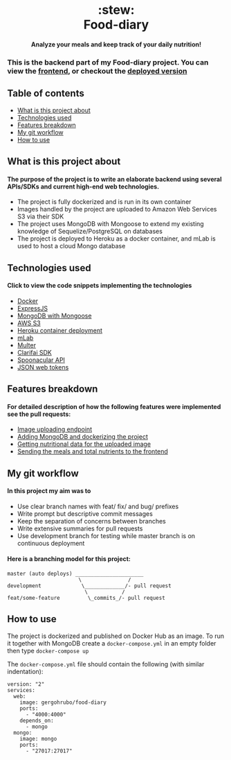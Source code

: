 <h1 align="center">
  <b>:stew:</b><br>
  <b>Food-diary</b><br>
</h1>

<h4 align="center">Analyze your meals and keep track of your daily nutrition!</h4>

### This is the backend part of my Food-diary project. You can view the [frontend](https://github.com/gergohrubo/food-footprint-client), or checkout the [deployed version](https://food-app-gh.netlify.com/)

## Table of contents

* [What is this project about](#what-is-this-project-about)
* [Technologies used](#technologies-used)
* [Features breakdown](#features-breakdown)
* [My git workflow](#my-git-workflow)
* [How to use](#how-to-use)

## What is this project about

#### The purpose of the project is to write an elaborate backend using several APIs/SDKs and current high-end web technologies.

* The project is fully dockerized and is run in its own container
* Images handled by the project are uploaded to Amazon Web Services S3 via their SDK
* The project uses MongoDB with Mongoose to extend my existing knowledge of Sequelize/PostgreSQL on databases
* The project is deployed to Heroku as a docker container, and mLab is used to host a cloud Mongo database

## Technologies used

#### Click to view the code snippets implementing the technologies

* [Docker](https://github.com/gergohrubo/food-footprint-server/blob/master/Dockerfile)
* [ExpressJS](https://github.com/gergohrubo/food-footprint-server/blob/master/index.js)
* [MongoDB with Mongoose](https://github.com/gergohrubo/food-footprint-server/blob/master/db.js)
* [AWS S3](https://github.com/gergohrubo/food-footprint-server/blob/master/apis/aws.js)
* [Heroku container deployment](https://github.com/gergohrubo/food-footprint-server/blob/master/heroku.yml)
* [mLab](https://github.com/gergohrubo/food-footprint-server/blob/master/heroku.yml)
* [Multer](https://github.com/gergohrubo/food-footprint-server/tree/master/nutrition)
* [Clarifai SDK](https://github.com/gergohrubo/food-footprint-server/blob/master/apis/clarifai.js)
* [Spoonacular API](https://github.com/gergohrubo/food-footprint-server/blob/master/apis/spoonacular.js)
* [JSON web tokens](https://github.com/gergohrubo/food-footprint-server/tree/master/auth)

## Features breakdown

#### For detailed description of how the following features were implemented see the pull requests:

* [Image uploading endpoint](https://github.com/gergohrubo/food-footprint-server/pull/1)
* [Adding MongoDB and dockerizing the project](https://github.com/gergohrubo/food-footprint-server/pull/4)
* [Getting nutritional data for the uploaded image](https://github.com/gergohrubo/food-footprint-server/pull/5)
* [Sending the meals and total nutrients to the frontend](https://github.com/gergohrubo/food-footprint-server/pull/9)

## My git workflow

#### In this project my aim was to

* Use clear branch names with feat/ fix/ and bug/ prefixes
* Write prompt but descriptive commit messages
* Keep the separation of concerns between branches
* Write extensive summaries for pull requests
* Use development branch for testing while master branch is on continuous deployment

#### Here is a branching model for this project:

```
master (auto deploys) ______________________
                       \               /
development             \_____________/- pull request
                         \           /
feat/some-feature         \_commits_/- pull request
```

## How to use

The project is dockerized and published on Docker Hub as an image. To run it together with MongoDB create a `docker-compose.yml` in an empty folder then type `docker-compose up`

The `docker-compose.yml` file should contain the following (with similar indentation):

```
version: "2"
services:
  web:
    image: gergohrubo/food-diary
    ports:
      - "4000:4000"
    depends_on:
      - mongo
  mongo:
    image: mongo
    ports:
      - "27017:27017"
```
